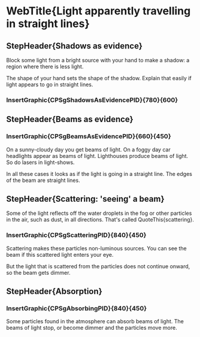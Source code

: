 
# WebTitle{Light apparently travelling in straight lines}

## StepHeader{Shadows as evidence}

Block some light from a bright source with your hand to make a shadow: a region where there is less light.

The shape of your hand sets the shape of the shadow. Explain that easily if light appears to go in straight lines.

### InsertGraphic{CPSgShadowsAsEvidencePID}{780}{600}

## StepHeader{Beams as evidence}

### InsertGraphic{CPSgBeamsAsEvidencePID}{660}{450}

On a sunny-cloudy day you get beams of light. On a foggy day car headlights appear as beams of light. Lighthouses produce beams of light. So do lasers in light-shows. 

In all these cases it looks as if the light is going in a straight line. The edges of the beam are straight lines.

## StepHeader{Scattering: 'seeing' a beam}

Some of the light reflects off the water droplets in the fog or other particles in the air, such as dust, in all directions. That's called QuoteThis{scattering}.

### InsertGraphic{CPSgScatteringPID}{840}{450}

Scattering makes these particles non-luminous sources.  You can see the beam if this scattered light enters your eye.

But the light that is scattered from the particles does not continue onward, so the beam gets dimmer.

## StepHeader{Absorption}

### InsertGraphic{CPSgAbsorbingPID}{840}{450}

Some particles found in the atmosphere can absorb beams of light. The beams of light stop, or become dimmer and the particles move more.

